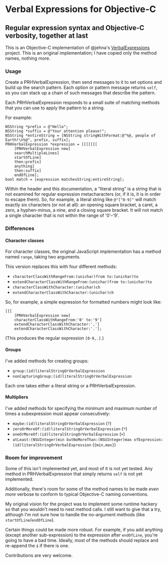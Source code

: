 # Verbal Expressions for Objective-C
## Regular expression syntax and Objective-C verbosity, together at last

This is an Objective-C implementation of @jehna's [VerbalExpressions](https://github.com/jehna/VerbalExpressions) project. This is an original implementation; I have copied only the method names, nothing more.

### Usage

Create a PRHVerbalExpression, then send messages to it to set options and build up the search pattern. Each option or pattern message returns `self`, so you can stack up a chain of such messages that describe the pattern.

Each PRHVerbalExpression responds to a small suite of matching methods that you can use to apply the pattern to a string.

For example:

    NSString *prefix = @"Hello";
    NSString *suffix = @"Your attention please!";
    NSString *entireString = [NSString stringWithFormat:@"%@, people of Earth!\n%@", prefix, suffix];
    PRHVerbalExpression *expression = [[[[[[[
    	[PRHVerbalExpression new]
    	searchMultipleLines]
    	startOfLine]
    	then:prefix]
    	anything]
    	then:suffix]
    	endOfLine];
    bool match = [expression matchesString:entireString];

Within the header and this documentation, a “literal string” is a string that is not examined for regular expression metacharacters (or, if it is, it is in order to escape them). So, for example, a literal string like `@"[^0-9]"` will match exactly six characters (or not at all): an opening square bracket, a caret, a zero, a hyphen-minus, a nine, and a closing square bracket. It will not match a single character that is not within the range of '0'–'9'.

### Differences

#### Character classes

For character classes, the original JavaScript implementation has a method named `range`, taking two arguments.

This version replaces this with four different methods:

- `characterClassWithRangeFrom:(unichar)from to:(unichar)to`
- `extendCharacterClassWithRangeFrom:(unichar)from to:(unichar)to`
- `characterClassWithCharacter:(unichar)ch`
- `extendCharacterClassWithCharacter:(unichar)ch`

So, for example, a simple expression for formatted numbers might look like:

    [[[
    	[PRHVerbalExpression new]
    	characterClassWithRangeFrom:'0' to:'9']
    	extendCharacterClassWithCharacter:',']
    	extendCharacterClassWithCharacter:'.'];

(This produces the regular expression `[0-9,.]`.)

#### Groups

I've added methods for creating groups:

- `group:(id)literalStringOrVerbalExpression`
- `nonCapturingGroup:(id)literalStringOrVerbalExpression`

Each one takes either a literal string or a PRHVerbalExpression.

#### Multipliers

I've added methods for specifying the minimum and maximum number of times a subexpression must appear consecutively:

- `maybe:(id)literalStringOrVerbalExpression` (`?`)
- `zeroOrMoreOf:(id)literalStringOrVerbalExpression` (`*`)
- `oneOrMoreOf:(id)literalStringOrVerbalExpression` (`+`)
- `atLeast:(NSUInteger)min butNoMoreThan:(NSUInteger)max ofExpression:(id)literalStringOrVerbalExpression` (`{min,max}`)

### Room for improvement

Some of this isn't implemented yet, and most of it is not yet tested. Any method in PRHVerbalExpression that simply returns `self` is not yet implemented.

Additionally, there's room for some of the method names to be made *even more* verbose to conform to typical Objective-C naming conventions.

My original vision for the project was to implement some runtime hackery so that you wouldn't need to nest method calls. I still want to give that a try, although I'm not sure how to handle the no-argument methods (like `startOfLine`/`endOfLine`).

Certain things could be made more robust. For example, if you add anything (except another sub-expression) to the expression after `endOfLine`, you're going to have a bad time. Ideally, most of the methods should replace and re-append the `$` if there is one.

Contributions are very welcome.
